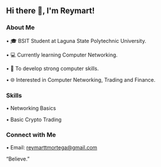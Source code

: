 ## Hi there 👋, I'm Reymart!

### About Me
• 🎓 BSIT Student at Laguna State Polytechnic University.

• 💻 Currently learning Computer Networking.

• 🎯 To develop strong computer skills.

• 🌐 Interested in Computer Networking, Trading and Finance.

### Skills
• Networking Basics  

• Basic Crypto Trading  

### Connect with Me
• Email: reymarttmortega@gmail.com 

“Believe.”

